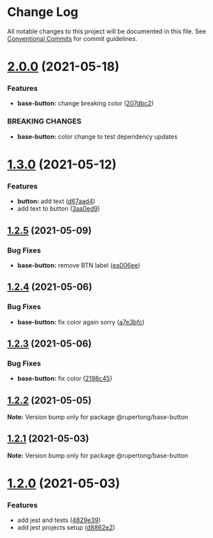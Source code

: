 # Change Log

All notable changes to this project will be documented in this file.
See [Conventional Commits](https://conventionalcommits.org) for commit guidelines.

# [2.0.0](https://github.com/rupert-ong/monorepo-components/compare/@rupertong/base-button@1.3.0...@rupertong/base-button@2.0.0) (2021-05-18)

### Features

- **base-button:** change breaking color ([207dbc2](https://github.com/rupert-ong/monorepo-components/commit/207dbc2e65c038f10fa5fc44839eb70722ce4bd0))

### BREAKING CHANGES

- **base-button:** color change to test dependency updates

# [1.3.0](https://github.com/rupert-ong/monorepo-components/compare/@rupertong/base-button@1.2.5...@rupertong/base-button@1.3.0) (2021-05-12)

### Features

- **button:** add text ([d67aad4](https://github.com/rupert-ong/monorepo-components/commit/d67aad4098fb87b92d96da05a715d2f3869147cb))
- add text to button ([3aa0ed9](https://github.com/rupert-ong/monorepo-components/commit/3aa0ed9eae6efee1a21a7d5fd70c60848bc00b2e))

## [1.2.5](https://github.com/rupert-ong/monorepo-components/compare/@rupertong/base-button@1.2.4...@rupertong/base-button@1.2.5) (2021-05-09)

### Bug Fixes

- **base-button:** remove BTN label ([ea006ee](https://github.com/rupert-ong/monorepo-components/commit/ea006eed267484aa716def7692caa5d0d043cc88))

## [1.2.4](https://github.com/rupert-ong/monorepo-components/compare/@rupertong/base-button@1.2.3...@rupertong/base-button@1.2.4) (2021-05-06)

### Bug Fixes

- **base-button:** fix color again sorry ([a7e3bfc](https://github.com/rupert-ong/monorepo-components/commit/a7e3bfc1d024bcea917c12748d8d206330830475))

## [1.2.3](https://github.com/rupert-ong/monorepo-components/compare/@rupertong/base-button@1.2.2...@rupertong/base-button@1.2.3) (2021-05-06)

### Bug Fixes

- **base-button:** fix color ([2198c45](https://github.com/rupert-ong/monorepo-components/commit/2198c45293effddcb18d06e757e6b86bc47000f8))

## [1.2.2](https://github.com/rupert-ong/monorepo-components/compare/@rupertong/base-button@1.2.1...@rupertong/base-button@1.2.2) (2021-05-05)

**Note:** Version bump only for package @rupertong/base-button

## [1.2.1](https://github.com/rupert-ong/monorepo-components/compare/@rupertong/base-button@1.2.0...@rupertong/base-button@1.2.1) (2021-05-03)

**Note:** Version bump only for package @rupertong/base-button

# [1.2.0](https://github.com/rupert-ong/monorepo-components/compare/@rupertong/base-button@1.1.2...@rupertong/base-button@1.2.0) (2021-05-03)

### Features

- add jest and tests ([4829e39](https://github.com/rupert-ong/monorepo-components/commit/4829e393b49825b2ee08b60853434cffce0f5284))
- add jest projects setup ([d8862e2](https://github.com/rupert-ong/monorepo-components/commit/d8862e2a987c27caa76537f7798e3e0abcc69673))

